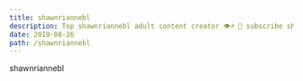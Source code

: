 ```yaml
---
title: shawnriannebl
description: Top shawnriannebl adult content creator 👁♐️ 👑 subscribe shawnriannebl to my porn site below IG shawnriannebl
date: 2019-08-26
path: /shawnriannebl
---
```


shawnriannebl